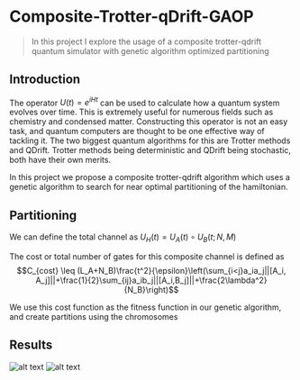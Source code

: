 # Composite-Trotter-qDrift-GAOP 
> In this project I explore the usage of a composite trotter-qdrift quantum simulator with genetic algorithm optimized partitioning

## Introduction
The operator $U(t) = e^{iHt}$ can be used to calculate how a quantum system evolves over time. This is extremely useful for numerous fields such as chemistry and condensed matter. Constructing this operator is not an easy task, and quantum computers are thought to be one effective way of tackling it. The two biggest quantum algorithms for this are Trotter methods and QDrift. Trotter methods being deterministic and QDrift being stochastic, both have their own merits.

In this project we propose a composite trotter-qdrift algorithm which uses a genetic algorithm to search for near optimal partitioning of the hamiltonian. 

## Partitioning
We can define the total channel as $U_H(t) = U_A(t) \circ U_B(t; N,M)$

The cost or total number of gates for this composite channel is defined as
$$C_{cost} \leq (L_A+N_B)\frac{t^2}{\epsilon}\left(\sum_{i<j}a_ia_j||[A_i, A_j]||+\frac{1}{2}\sum_{ij}a_ib_j||[A_i,B_j]||+\frac{2\lambda^2}{N_B}\right)$$

We use this cost function as the fitness function in our genetic algorithm, and create partitions using the chromosomes

## Results
![alt text](https://file%2B.vscode-resource.vscode-cdn.net/var/folders/3p/x1hjmpx55zbf70vx528h1ph40000gn/T/TemporaryItems/NSIRD_screencaptureui_rNhPyw/Screen%20Shot%202024-02-21%20at%207.34.20%20PM.png?version%3D1708562067679)
![alt text](https://file%2B.vscode-resource.vscode-cdn.net/var/folders/3p/x1hjmpx55zbf70vx528h1ph40000gn/T/TemporaryItems/NSIRD_screencaptureui_mWZG4S/Screen%20Shot%202024-02-21%20at%207.35.12%20PM.png?version%3D1708562118838)